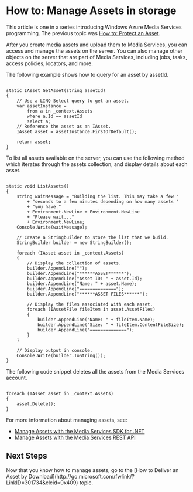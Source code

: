 <properties linkid="develop-media-services-how-to-guides-manage-assets" urlDisplayName="Manage Assets in Media Services" pageTitle="How to Manage Assets in Media Services - Windows Azure" title="How to Manage Assets in Media Services - Windows Azure" metaKeywords="" Description="Learn how to manage assets on Media Services. You can also manage jobs, tasks, access policies, locators, and more. Code samples are written in C# and use the Media Services SDK for .NET." metaCanonical="" disqusComments="1" umbracoNaviHide="0" writer="migree" />


<h1>How to: Manage Assets in storage</h1>

This article is one in a series introducing Windows Azure Media Services programming. The previous topic was [How to: Protect an Asset](http://go.microsoft.com/fwlink/?LinkID=301813&clcid=0x409).

After you create media assets and upload them to Media Services, you can access and manage the assets on the server. You can also manage other objects on the server that are part of Media Services, including jobs, tasks, access policies, locators, and more.

The following example shows how to query for an asset by assetId. 
<pre><code>
static IAsset GetAsset(string assetId)
{
    // Use a LINQ Select query to get an asset.
    var assetInstance =
        from a in _context.Assets
        where a.Id == assetId
        select a;
    // Reference the asset as an IAsset.
    IAsset asset = assetInstance.FirstOrDefault();

    return asset;
}
</code></pre> 

To list all assets available on the server, you can use the following method which iterates through the assets collection, and display details about each asset.
<pre><code> 
static void ListAssets()
{
    string waitMessage = "Building the list. This may take a few "
        + "seconds to a few minutes depending on how many assets "
        + "you have."
        + Environment.NewLine + Environment.NewLine
        + "Please wait..."
        + Environment.NewLine;
    Console.Write(waitMessage);

    // Create a Stringbuilder to store the list that we build. 
    StringBuilder builder = new StringBuilder();

    foreach (IAsset asset in _context.Assets)
    {
        // Display the collection of assets.
        builder.AppendLine("");
        builder.AppendLine("******ASSET******");
        builder.AppendLine("Asset ID: " + asset.Id);
        builder.AppendLine("Name: " + asset.Name);
        builder.AppendLine("==============");
        builder.AppendLine("******ASSET FILES******");

        // Display the files associated with each asset. 
        foreach (IAssetFile fileItem in asset.AssetFiles)
        {
            builder.AppendLine("Name: " + fileItem.Name);
            builder.AppendLine("Size: " + fileItem.ContentFileSize);
            builder.AppendLine("==============");
        }
    }

    // Display output in console.
    Console.Write(builder.ToString());
}
</code></pre>
The following code snippet deletes all the assets from the Media Services account.
<pre><code>
foreach (IAsset asset in _context.Assets)
{
    asset.Delete();
}
</code></pre>

For more information about managing assets, see:
<ul>
<li><a href="http://msdn.microsoft.com/en-us/library/jj129589.aspx">Manage Assets with the Media Services SDK for .NET</a></li>
<li><a href="http://msdn.microsoft.com/en-us/library/jj129583.aspx">Manage Assets with the Media Services REST API</a></li></ul>


<h2>Next Steps</h2>
Now that you know how to manage assets, go to the [How to Deliver an Asset by Download](http://go.microsoft.com/fwlink/?LinkID=301734&clcid=0x409) topic.